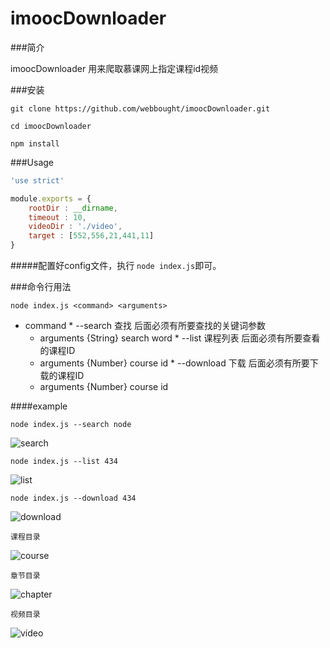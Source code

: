 # imoocDownloader

###简介

imoocDownloader 用来爬取慕课网上指定课程id视频


###安装

```shell
git clone https://github.com/webbought/imoocDownloader.git

cd imoocDownloader 

npm install
```



###Usage
```javascript
'use strict'

module.exports = {
    rootDir : __dirname,
    timeout : 10,
    videoDir : './video',
    target : [552,556,21,441,11]
}
```

#####配置好config文件，执行 `node index.js`即可。 
 
###命令行用法
```shell
node index.js <command> <arguments>
```

*    command
    *    --search 查找 后面必须有所要查找的关键词参数
        *    arguments {String} search word
    *    --list 课程列表  后面必须有所要查看的课程ID
        *    arguments {Number} course id
    *    --download 下载  后面必须有所要下载的课程ID
        *    arguments {Number} course id
    
####example
```shell
node index.js --search node
```
![search][1]

```shell
node index.js --list 434
```
![list][2]

```shell
node index.js --download 434
```
![download][3]
```
课程目录
```
![course][4]
```
章节目录
```
![chapter][5]
```
视频目录
```
![video][6]


[1]: https://github.com/webbought/imoocDownloader/blob/master/img/1.png "search"
[2]: https://github.com/webbought/imoocDownloader/blob/master/img/2.png "list"
[3]: https://github.com/webbought/imoocDownloader/blob/master/img/3.png "download"
[4]: https://github.com/webbought/imoocDownloader/blob/master/img/4.png "course"
[5]: https://github.com/webbought/imoocDownloader/blob/master/img/5.png "chapter"
[6]: https://github.com/webbought/imoocDownloader/blob/master/img/6.png "video"